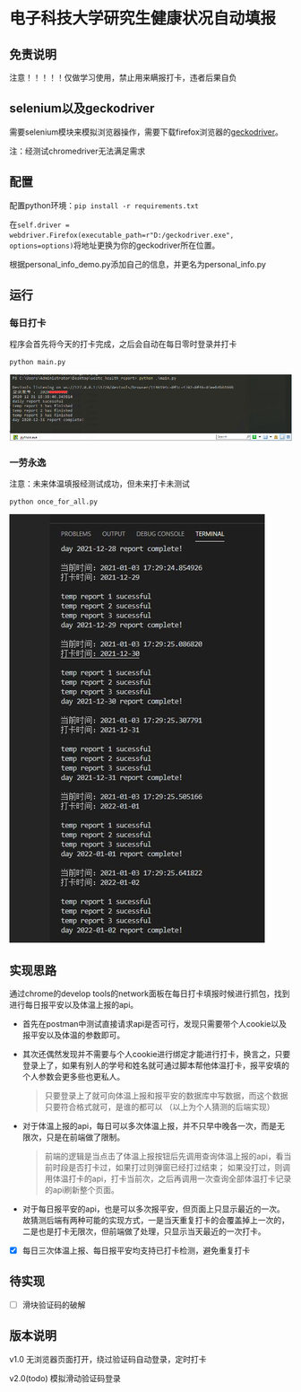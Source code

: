# 电子科技大学研究生健康状况自动填报

## 免责说明

注意！！！！！仅做学习使用，禁止用来瞒报打卡，违者后果自负

## selenium以及geckodriver

需要selenium模块来模拟浏览器操作，需要下载firefox浏览器的[geckodriver](https://github.com/mozilla/geckodriver/releases)。

注：经测试chromedriver无法满足需求

## 配置

配置python环境：`pip install -r requirements.txt`

在`self.driver = webdriver.Firefox(executable_path=r"D:/geckodriver.exe", options=options)`将地址更换为你的geckodriver所在位置。

根据personal_info_demo.py添加自己的信息，并更名为personal_info.py

## 运行

### 每日打卡

程序会首先将今天的打卡完成，之后会自动在每日零时登录并打卡

```bash
python main.py
```
![效果图](readme_imgs/2.png)

### 一劳永逸

注意：未来体温填报经测试成功，但未来打卡未测试

```bash
python once_for_all.py
```
![效果图](readme_imgs/5.jpg)

## 实现思路
通过chrome的develop tools的network面板在每日打卡填报时候进行抓包，找到进行每日报平安以及体温上报的api。
+ 首先在postman中测试直接请求api是否可行，发现只需要带个人cookie以及报平安以及体温的参数即可。
 
+ 其次还偶然发现并不需要与个人cookie进行绑定才能进行打卡，换言之，只要登录上了，如果有别人的学号和姓名就可通过脚本帮他体温打卡，报平安填的个人参数会更多些也更私人。
    > 只要登录上了就可向体温上报和报平安的数据库中写数据，而这个数据只要符合格式就可，是谁的都可以
    >（以上为个人猜测的后端实现）

+ 对于体温上报的api，每日可以多次体温上报，并不只早中晚各一次，而是无限次，只是在前端做了限制。
    > 前端的逻辑是当点击了体温上报按钮后先调用查询体温上报的api，看当前时段是否打卡过，如果打过则弹窗已经打过结束；
    > 如果没打过，则调用体温打卡的api，打卡当前次，之后再调用一次查询全部体温打卡记录的api刷新整个页面。
  
+ 对于每日报平安的api，也是可以多次报平安，但页面上只显示最近的一次。故猜测后端有两种可能的实现方式，一是当天重复打卡的会覆盖掉上一次的，二是也是打卡无限次，但前端做了处理，只显示当天最近的一次打卡。

- [x] 每日三次体温上报、每日报平安均支持已打卡检测，避免重复打卡

## 待实现
- [ ] 滑块验证码的破解

## 版本说明

v1.0 无浏览器页面打开，绕过验证码自动登录，定时打卡

v2.0(todo) 模拟滑动验证码登录
